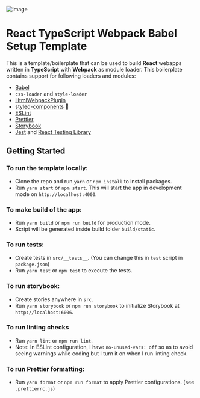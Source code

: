 ![image](https://user-images.githubusercontent.com/35191030/137798473-05c72ca7-8a48-4377-afea-df7ec9ed7845.png)

# React TypeScript Webpack Babel Setup Template

This is a template/boilerplate that can be used to build **React** webapps written in **TypeScript** with **Webpack** as module loader. This boilerplate contains support for following loaders and modules:

-   [Babel](https://babeljs.io/)
-   `css-loader` and `style-loader`
-   [HtmlWebpackPlugin](https://webpack.js.org/plugins/html-webpack-plugin/)
-   [styled-components](https://styled-components.com/) 💅
-   [ESLint](https://eslint.org/)
-   [Prettier](https://prettier.io/)
-   [Storybook](https://storybook.js.org/docs/react/get-started/introduction)
-   [Jest](https://jestjs.io/) and [React Testing Library](https://testing-library.com/docs/react-testing-library/intro)

## Getting Started

### To run the template locally:

-   Clone the repo and run `yarn` or `npm install` to install packages.
-   Run `yarn start` or `npm start`. This will start the app in development mode on `http://localhost:4000`.

### To make build of the app:

-   Run `yarn build` or `npm run build` for production mode.
-   Script will be generated inside build folder `build/static`.

### To run tests:

-   Create tests in `src/__tests__`. (You can change this in `test` script in `package.json`)
-   Run `yarn test` or `npm test` to execute the tests.

### To run storybook:

-   Create stories anywhere in `src`.
-   Run `yarn storybook` or `npm run storybook` to initialize Storybook at `http://localhost:6006`.

### To run linting checks

-   Run `yarn lint` or `npm run lint`.
-   Note: In ESLint configuration, I have `no-unused-vars: off` so as to avoid seeing warnings while coding but I turn it on when I run linting check.

### To run Prettier formatting:

-   Run `yarn format` or `npm run format` to apply Prettier configurations. (see `.prettierrc.js`)
